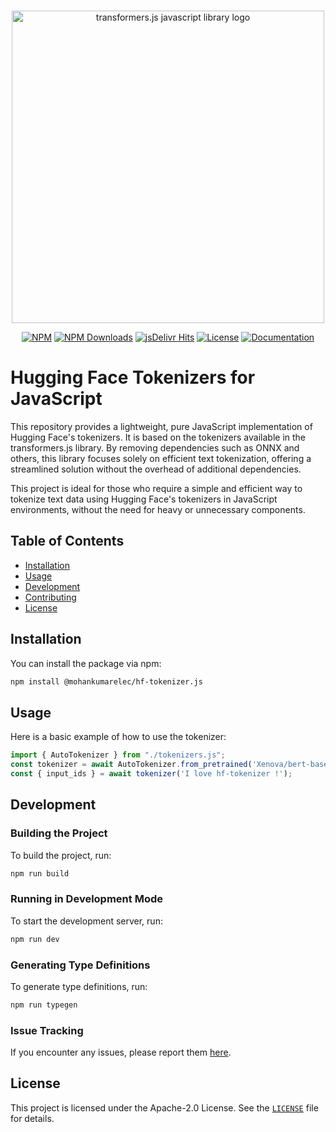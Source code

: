 
<p align="center">
    <br/>
    <picture> 
        <source media="(prefers-color-scheme: dark)" srcset="https://raw.githubusercontent.com/mohankumarelec/hf-tokenizer.js/main/assets/dark-logo.svg" width="500" style="max-width: 100%;">
        <source media="(prefers-color-scheme: light)" srcset="https://raw.githubusercontent.com/mohankumarelec/hf-tokenizer.js/main/assets/light-logo.svg" width="500" style="max-width: 100%;">
        <img alt="transformers.js javascript library logo" src="https://raw.githubusercontent.com/mohankumarelec/hf-tokenizer.js/main/assets/light-logo.svg" width="500" style="max-width: 100%;">
    </picture>
    <br/>
</p>

<p align="center">
    <a href="https://www.npmjs.com/package/@mohankumarelec/hf-tokenizer.js"><img alt="NPM" src="https://img.shields.io/npm/v/@mohankumarelec/hf-tokenizer.js"></a>
    <a href="https://www.npmjs.com/package/@mohankumarelec/hf-tokenizer.js"><img alt="NPM Downloads" src="https://img.shields.io/npm/dw/@mohankumarelec/hf-tokenizer.js"></a>
    <a href="https://www.jsdelivr.com/package/npm/@mohankumarelec/hf-tokenizer.js"><img alt="jsDelivr Hits" src="https://img.shields.io/jsdelivr/npm/hw/@mohankumarelec/hf-tokenizer.js"></a>
    <a href="https://github.com/mohankumarelec/hf-tokenizer.js/blob/main/LICENSE"><img alt="License" src="https://img.shields.io/github/license/mohankumarelec/hf-tokenizer.js?color=blue"></a>
    <a href="https://huggingface.co/docs/transformers.js/index"><img alt="Documentation" src="https://img.shields.io/website/http/huggingface.co/docs/transformers.js/index.svg?down_color=red&down_message=offline&up_message=online"></a>
</p>

# Hugging Face Tokenizers for JavaScript

This repository provides a lightweight, pure JavaScript implementation of Hugging Face's tokenizers. It is based on the tokenizers available in the transformers.js library. By removing dependencies such as ONNX and others, this library focuses solely on efficient text tokenization, offering a streamlined solution without the overhead of additional dependencies.

This project is ideal for those who require a simple and efficient way to tokenize text data using Hugging Face's tokenizers in JavaScript environments, without the need for heavy or unnecessary components.

## Table of Contents

- [Installation](#installation)
- [Usage](#usage)
- [Development](#development)
- [Contributing](#contributing)
- [License](#license)

## Installation

You can install the package via npm:

```sh
npm install @mohankumarelec/hf-tokenizer.js
```

## Usage

Here is a basic example of how to use the tokenizer:

```javascript
import { AutoTokenizer } from "./tokenizers.js";
const tokenizer = await AutoTokenizer.from_pretrained('Xenova/bert-base-uncased');
const { input_ids } = await tokenizer('I love hf-tokenizer !');
```

## Development

### Building the Project

To build the project, run:

```sh
npm run build
```

### Running in Development Mode

To start the development server, run:

```sh
npm run dev
```

### Generating Type Definitions

To generate type definitions, run:

```sh
npm run typegen
```

### Issue Tracking

If you encounter any issues, please report them [here](https://github.com/mohankumarelec/hf-tokenizer.js/issues).

## License

This project is licensed under the Apache-2.0 License. See the [`LICENSE`](/Users/mohanram/Desktop/flexpilot-project/hf-tokenizer.js/LICENSE) file for details.
